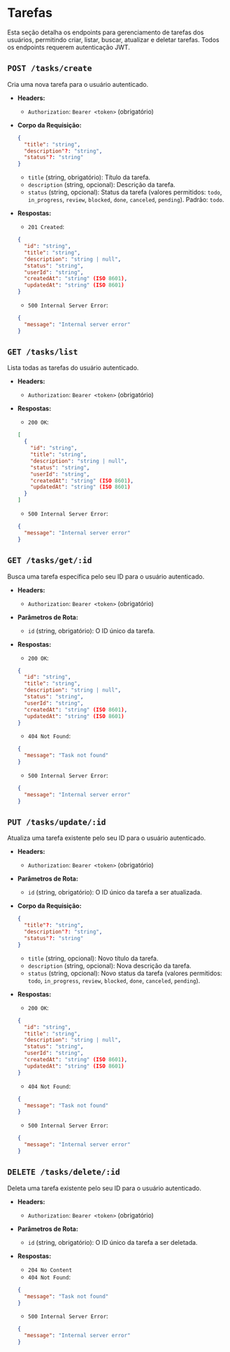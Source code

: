 # Tarefas

Esta seção detalha os endpoints para gerenciamento de tarefas dos usuários, permitindo criar, listar, buscar, atualizar e deletar tarefas. Todos os endpoints requerem autenticação JWT.

## `POST /tasks/create`

Cria uma nova tarefa para o usuário autenticado.

- **Headers:**
  *   `Authorization`: `Bearer <token>` (obrigatório)

- **Corpo da Requisição:**
  ```json
  {
    "title": "string",
    "description"?: "string",
    "status"?: "string"
  }
  ```
  *   `title` (string, obrigatório): Título da tarefa.
  *   `description` (string, opcional): Descrição da tarefa.
  *   `status` (string, opcional): Status da tarefa (valores permitidos: `todo`, `in_progress`, `review`, `blocked`, `done`, `canceled`, `pending`). Padrão: `todo`.

- **Respostas:**
  *   `201 Created`:
    ```json
    {
      "id": "string",
      "title": "string",
      "description": "string | null",
      "status": "string",
      "userId": "string",
      "createdAt": "string" (ISO 8601),
      "updatedAt": "string" (ISO 8601)
    }
    ```
  *   `500 Internal Server Error`:
    ```json
    {
      "message": "Internal server error"
    }
    ```

## `GET /tasks/list`

Lista todas as tarefas do usuário autenticado.

- **Headers:**
  *   `Authorization`: `Bearer <token>` (obrigatório)

- **Respostas:**
  *   `200 OK`:
    ```json
    [
      {
        "id": "string",
        "title": "string",
        "description": "string | null",
        "status": "string",
        "userId": "string",
        "createdAt": "string" (ISO 8601),
        "updatedAt": "string" (ISO 8601)
      }
    ]
    ```
  *   `500 Internal Server Error`:
    ```json
    {
      "message": "Internal server error"
    }
    ```

## `GET /tasks/get/:id`

Busca uma tarefa específica pelo seu ID para o usuário autenticado.

- **Headers:**
  *   `Authorization`: `Bearer <token>` (obrigatório)

- **Parâmetros de Rota:**
  *   `id` (string, obrigatório): O ID único da tarefa.

- **Respostas:**
  *   `200 OK`:
    ```json
    {
      "id": "string",
      "title": "string",
      "description": "string | null",
      "status": "string",
      "userId": "string",
      "createdAt": "string" (ISO 8601),
      "updatedAt": "string" (ISO 8601)
    }
    ```
  *   `404 Not Found`:
    ```json
    {
      "message": "Task not found"
    }
    ```
  *   `500 Internal Server Error`:
    ```json
    {
      "message": "Internal server error"
    }
    ```

## `PUT /tasks/update/:id`

Atualiza uma tarefa existente pelo seu ID para o usuário autenticado.

- **Headers:**
  *   `Authorization`: `Bearer <token>` (obrigatório)

- **Parâmetros de Rota:**
  *   `id` (string, obrigatório): O ID único da tarefa a ser atualizada.

- **Corpo da Requisição:**
  ```json
  {
    "title"?: "string",
    "description"?: "string",
    "status"?: "string"
  }
  ```
  *   `title` (string, opcional): Novo título da tarefa.
  *   `description` (string, opcional): Nova descrição da tarefa.
  *   `status` (string, opcional): Novo status da tarefa (valores permitidos: `todo`, `in_progress`, `review`, `blocked`, `done`, `canceled`, `pending`).

- **Respostas:**
  *   `200 OK`:
    ```json
    {
      "id": "string",
      "title": "string",
      "description": "string | null",
      "status": "string",
      "userId": "string",
      "createdAt": "string" (ISO 8601),
      "updatedAt": "string" (ISO 8601)
    }
    ```
  *   `404 Not Found`:
    ```json
    {
      "message": "Task not found"
    }
    ```
  *   `500 Internal Server Error`:
    ```json
    {
      "message": "Internal server error"
    }
    ```

## `DELETE /tasks/delete/:id`

Deleta uma tarefa existente pelo seu ID para o usuário autenticado.

- **Headers:**
  *   `Authorization`: `Bearer <token>` (obrigatório)

- **Parâmetros de Rota:**
  *   `id` (string, obrigatório): O ID único da tarefa a ser deletada.

- **Respostas:**
  *   `204 No Content`
  *   `404 Not Found`:
    ```json
    {
      "message": "Task not found"
    }
    ```
  *   `500 Internal Server Error`:
    ```json
    {
      "message": "Internal server error"
    }
    ```
